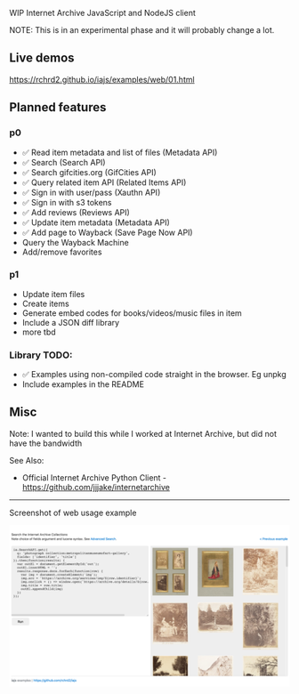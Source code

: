 WIP Internet Archive JavaScript and NodeJS client

NOTE: This is in an experimental phase and it will probably change a lot.

## Live demos

<https://rchrd2.github.io/iajs/examples/web/01.html>

## Planned features

### p0

- ✅ Read item metadata and list of files (Metadata API)
- ✅ Search (Search API)
- ✅ Search gifcities.org (GifCities API)
- ✅ Query related item API (Related Items API)
- ✅ Sign in with user/pass (Xauthn API)
- ✅ Sign in with s3 tokens
- ✅ Add reviews (Reviews API)
- ✅ Update item metadata (Metadata API)
- ✅ Add page to Wayback (Save Page Now API)
- Query the Wayback Machine
- Add/remove favorites

### p1

- Update item files
- Create items
- Generate embed codes for books/videos/music files in item
- Include a JSON diff library
- more tbd

### Library TODO:

- ✅ Examples using non-compiled code straight in the browser. Eg unpkg
- Include examples in the README

## Misc

Note:
I wanted to build this while I worked at Internet Archive, but did not have the bandwidth

See Also:

- Official Internet Archive Python Client - https://github.com/jjjake/internetarchive

---

Screenshot of web usage example

![screenshot](./documentation/img/examples-ss-1.png)

